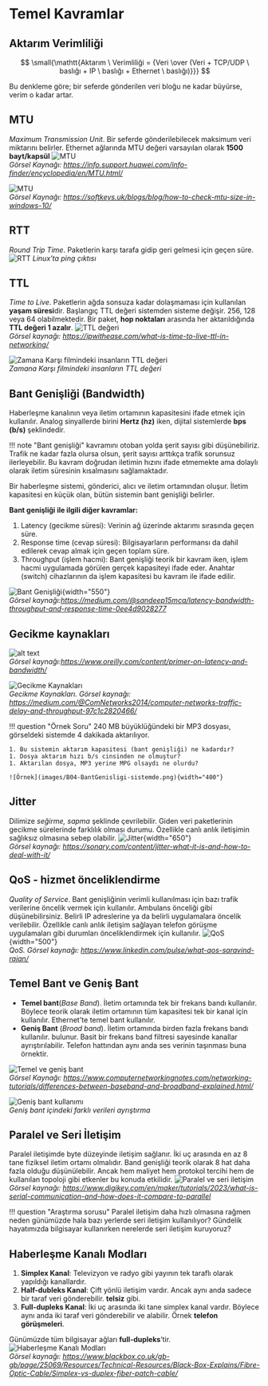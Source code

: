 # Temel Kavramlar

## Aktarım Verimliliği

$$ \small{\mathtt{Aktarım \ Verimliliği = {Veri \over (Veri + TCP/UDP \ baslığı + IP \ baslığı + Ethernet \ baslığı)}}} $$

Bu denkleme göre; bir seferde gönderilen veri bloğu ne kadar büyürse, verim o kadar artar.

## MTU

 _Maximum Transmission Unit_. Bir seferde gönderilebilecek maksimum veri miktarını belirler. Ethernet ağlarında MTU değeri varsayılan olarak **1500
bayt/kapsül**
![MTU](images/B04-MTU.png)  
*Görsel Kaynağı: <https://info.support.huawei.com/info-finder/encyclopedia/en/MTU.html/>*

![MTU](images/B04-MTU_Windows.png)  
*Görsel Kaynağı: <https://softkeys.uk/blogs/blog/how-to-check-mtu-size-in-windows-10/>*

## RTT

_Round Trip Time_. Paketlerin karşı tarafa gidip geri gelmesi için geçen süre.
![RTT](images/B04-RTT.png)
*Linux'ta ping çıktısı*

## TTL

 _Time to Live_. Paketlerin ağda sonsuza kadar dolaşmaması için kullanılan **yaşam süresi**dir. Başlangıç TTL değeri sistemden sisteme değişir. 256, 128 veya 64 olabilmektedir. Bir paket, **hop noktaları** arasında her aktarıldığında **TTL değeri 1 azalır**.
![TTL değeri](images/B04-TTL.png)  
*Görsel kaynağı: <https://ipwithease.com/what-is-time-to-live-ttl-in-networking/>*

![Zamana Karşı filmindeki insanların TTL değeri](images/B04-Film_ZamanaKarsi.jpg)  
*Zamana Karşı filmindeki insanların TTL değeri*

## Bant Genişliği (Bandwidth)

Haberleşme kanalının veya iletim ortamının kapasitesini ifade etmek için
kullanılır. Analog sinyallerde birini **Hertz (hz)** iken, dijital sistemlerde **bps (b/s)** şeklindedir.  

!!! note
    "Bant genişliği" kavramını otoban yolda şerit sayısı gibi düşünebiliriz. Trafik ne kadar fazla olursa olsun, şerit sayısı arttıkça trafik sorunsuz ilerleyebilir. Bu kavram doğrudan iletimin hızını ifade etmemekte ama dolaylı olarak iletim süresinin kısalmasını sağlamaktadır.  

Bir haberleşme sistemi, gönderici, alıcı ve iletim ortamından oluşur. İletim kapasitesi en küçük olan, bütün sistemin bant genişliği belirler.

**Bant genişliği ile ilgili diğer kavramlar:**

1. Latency (gecikme süresi): Verinin ağ üzerinde aktarımı sırasında geçen süre.
1. Response time (cevap süresi): Bilgisayarların performansı da dahil edilerek cevap almak için geçen toplam süre.
1. Throughput (işlem hacmi): Bant genişliği teorik bir kavram iken, işlem hacmi uygulamada görülen gerçek kapasiteyi ifade eder. Anahtar (switch) cihazlarının da işlem kapasitesi bu kavram ile ifade edilir.

![Bant Genişliği](images/B04-BantGenisligi01.png){width="550"}  
*Görsel kaynağı:<https://medium.com/@sandeep15mca/latency-bandwidth-throughput-and-response-time-0ee4d9028277>*

## Gecikme kaynakları

![alt text](images/B04-BantGenisligi02.png)  
*Görsel kaynağı:<https://www.oreilly.com/content/primer-on-latency-and-bandwidth/>*

![Gecikme Kaynakları](images/B04-Delay_kaynaklari.png)  
*Gecikme Kaynakları. Görsel kaynağı: <https://medium.com/@ComNetworks2014/computer-networks-traffic-delay-and-throughput-97c1c2820466/>*

!!! question "Örnek Soru"
    240 MB büyüklüğündeki bir MP3 dosyası, görseldeki sistemde 4 dakikada aktarılıyor.

    1. Bu sistemin aktarım kapasitesi (bant genişliği) ne kadardır?
    1. Dosya aktarım hızı b/s cinsinden ne olmuştur?
    1. Aktarılan dosya, MP3 yerine MPG olsaydı ne olurdu?

    ![Örnek](images/B04-BantGenisligi-sistemde.png){width="400"}

## Jitter

Dilimize _seğirme, sapma_ şeklinde çevrilebilir. Giden veri paketlerinin gecikme sürelerinde farklılık olması durumu. Özellikle canlı anlık iletişimin sağlıksız olmasına sebep olabilir.
![Jitter](images/B04-Jitter.png){width="650"}  
*Görsel kaynağı: <https://sonary.com/content/jitter-what-it-is-and-how-to-deal-with-it/>*

## QoS - hizmet önceliklendirme

_Quality of Service_. Bant genişliğinin verimli kullanılması için bazı trafik verilerine öncelik vermek için kullanılır. Ambulans önceliği gibi düşünebilirsiniz. Belirli IP adreslerine ya da belirli uygulamalara öncelik verilebilir. Özellikle canlı anlık iletişim sağlayan telefon görüşme uygulamaları gibi durumları önceliklendirmek için kullanılır.
![QoS](images/B04-QoS.jpg){width="500"}  
*QoS. Görsel kaynağı: <https://www.linkedin.com/pulse/what-qos-saravind-rajan/>*

## Temel Bant ve Geniş Bant

- **Temel bant**(_Base Band_). İletim ortamında tek bir frekans bandı kullanılır. Böylece teorik olarak iletim ortamının tüm kapasitesi tek bir kanal için kullanılır. Ethernet'te temel bant kullanılır.
- **Geniş Bant**  (_Broad band_). İletim ortamında birden fazla frekans bandı kullanılır. bulunur. Basit
bir frekans band filtresi sayesinde kanallar ayrıştırılabilir. Telefon
hattından aynı anda ses verinin taşınması buna örnektir.

![Temel ve geniş bant](images/B04-TemelBand-GenisBand.png)  
*Görsel Kaynağı: <https://www.computernetworkingnotes.com/networking-tutorials/differences-between-baseband-and-broadband-explained.html/>*

![Geniş bant kullanımı](images/B04-GenisBant-splitter.png)  
*Geniş bant içindeki farklı verileri ayrıştırma*

## Paralel ve Seri İletişim

Paralel iletişimde byte düzeyinde iletişim sağlanır. İki uç arasında en az 8 tane fiziksel iletim ortamı olmalıdır. Band genişliği teorik olarak 8 hat daha fazla olduğu düşünülebilir. Ancak hem maliyet hem protokol tercihi hem de kullanılan topoloji gibi etkenler bu konuda etkilidir.
![Paralel ve seri iletişim](<images/B04-Paralel_ve_Seri.png>)  
*Görsel kaynağı: <https://www.digikey.com/en/maker/tutorials/2023/what-is-serial-communication-and-how-does-it-compare-to-parallel>*

!!! question "Araştırma sorusu"
    Paralel iletişim daha hızlı olmasına rağmen neden günümüzde hala bazı yerlerde seri iletişim kullanılıyor? Gündelik hayatımızda bilgisayar kullanırken nerelerde seri iletişim kuruyoruz?

## Haberleşme Kanalı Modları

1. **Simplex Kanal**: Televizyon ve radyo gibi yayının tek taraflı olarak yapıldığı kanallardır.
2. **Half-dubleks Kanal**: Çift yönlü iletişim vardır. Ancak aynı anda sadece bir taraf veri gönderebilir. **telsiz** gibi.
3. **Full-dupleks Kanal**: İki uç arasında iki tane simplex kanal vardır. Böylece aynı anda iki taraf veri gönderebilir ve alabilir. Örnek **telefon görüşmeleri**.

Günümüzde tüm bilgisayar ağları **full-dupleks**’tir.
![Haberleşme Kanalı Modları](images/B04-Haberlesme_Modlari.jpg)  
*Görsel kaynağı: <https://www.blackbox.co.uk/gb-gb/page/25069/Resources/Technical-Resources/Black-Box-Explains/Fibre-Optic-Cable/Simplex-vs-duplex-fiber-patch-cable/>*
